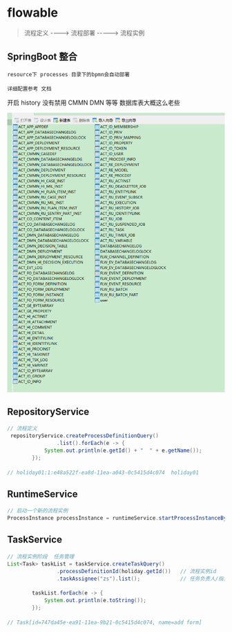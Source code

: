 # flowable

> 流程定义 ----> 流程部署 -----> 流程实例

## SpringBoot 整合

```
resource下 processes 目录下的bpmn会自动部署

详细配置参考 文档
```

开启 history 没有禁用 CMMN DMN 等等 数据库表大概这么老些

![数据库](./imgs/flowable.png)

## RepositoryService

```java
// 流程定义
 repositoryService.createProcessDefinitionQuery()
                .list().forEach(e -> {
            System.out.println(e.getId() + "  " + e.getName());
        });

// holiday01:1:e48a522f-ea8d-11ea-a043-0c5415d4c074  holiday01
```

## RuntimeService

```java
// 启动一个新的流程实例
ProcessInstance processInstance = runtimeService.startProcessInstanceById(holiday.getId());
```

## TaskService

```java
// 流程实例阶段  任务管理
List<Task> taskList = taskService.createTaskQuery()
                .processDefinitionId(holiday.getId())   // 流程实例id
                .taskAssignee("zs").list();             // 任务负责人/指派人

        taskList.forEach(e -> {
            System.out.println(e.toString());
        });

// Task[id=747da45e-ea91-11ea-9b21-0c5415d4c074, name=add form]
```
